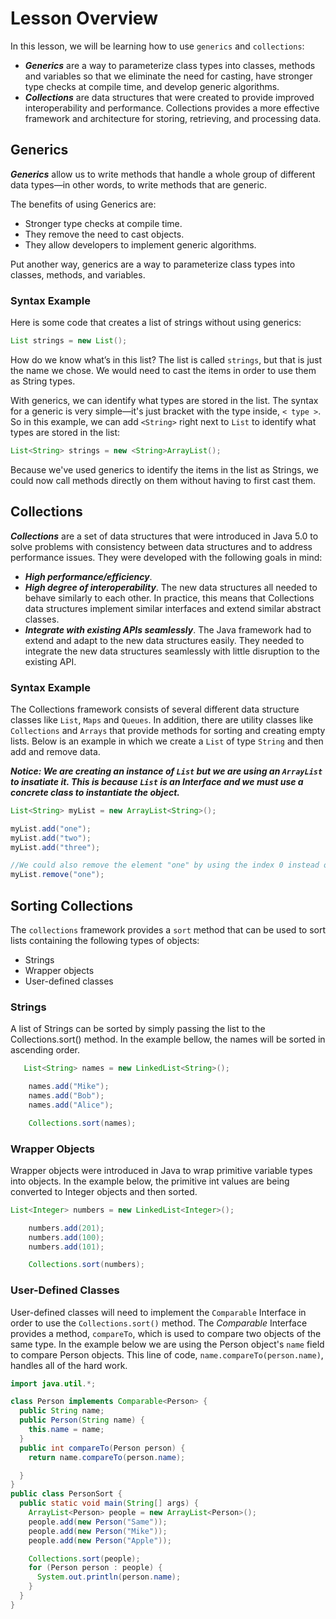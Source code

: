 # Lesson Overview

In this lesson, we will be learning how to use `generics` and `collections`:

* ***Generics*** are a way to parameterize class types into classes, methods and variables so that we eliminate the need for casting, have stronger type checks at compile time, and develop generic algorithms.
* ***Collections*** are data structures that were created to provide improved interoperability and performance. Collections provides a more effective framework and architecture for storing, retrieving, and processing data.

## Generics

***Generics*** allow us to write methods that handle a whole group of different data types—in other words, to write methods that are generic.

The benefits of using Generics are:

* Stronger type checks at compile time.
*  They remove the need to cast objects.
*  They allow developers to implement generic algorithms.

Put another way, generics are a way to parameterize class types into classes, methods, and variables.

### Syntax Example

Here is some code that creates a list of strings without using generics:

```java
List strings = new List();
```

How do we know what’s in this list? The list is called `strings`, but that is just the name we chose. We would need to cast the items in order to use them as String types.

With generics, we can identify what types are stored in the list. The syntax for a generic is very simple—it's just bracket with the type inside, `< type >`. So in this example, we can add `<String>` right next to `List` to identify what types are stored in the list:

```java
List<String> strings = new <String>ArrayList();
```

Because we've used generics to identify the items in the list as Strings, we could now call methods directly on them without having to first cast them.

## Collections

***Collections*** are a set of data structures that were introduced in Java 5.0 to solve problems with consistency between data structures and to address performance issues. They were developed with the following goals in mind:

* ***High performance/efficiency***.
* ***High degree of interoperability***. The new data structures all needed to behave similarly to each other. In practice, this means that Collections data structures implement similar interfaces and extend similar abstract classes.
* ***Integrate with existing APIs seamlessly***. The Java framework had to extend and adapt to the new data structures easily. They needed to integrate the new data structures seamlessly with little disruption to the existing API.

### Syntax Example

The Collections framework consists of several different data structure classes like `List`, `Maps` and `Queues`.
In addition, there are utility classes like `Collections` and `Arrays` that provide methods for sorting and creating empty lists.
Below is an example in which we create a `List` of type `String` and then add and remove data.

***Notice: We are creating an instance of `List` but we are using an `ArrayList` to insatiate it. This is because `List` is an Interface and we must use a concrete class to instantiate the object.***

```java
List<String> myList = new ArrayList<String>();

myList.add("one");
myList.add("two");
myList.add("three");

//We could also remove the element "one" by using the index 0 instead of the value "one".
myList.remove("one");

```

## Sorting Collections

The `collections` framework provides a `sort` method that can be used to sort lists containing the following types of objects:

* Strings
* Wrapper objects
* User-defined classes

### Strings

A list of Strings can be sorted by simply passing the list to the Collections.sort() method. In the example bellow, the names will be sorted in ascending order.

```java
   List<String> names = new LinkedList<String>();

    names.add("Mike");
    names.add("Bob");
    names.add("Alice");

    Collections.sort(names);
```

### Wrapper Objects

Wrapper objects were introduced in Java to wrap primitive variable types into objects. In the example below, the primitive int values are being converted to Integer objects and then sorted.

```java
List<Integer> numbers = new LinkedList<Integer>();

    numbers.add(201);
    numbers.add(100);
    numbers.add(101);

    Collections.sort(numbers);
```

### User-Defined Classes

User-defined classes will need to implement the `Comparable` Interface in order to use the `Collections.sort()` method.
The *Comparable* Interface provides a method, `compareTo`, which is used to compare two objects of the same type.
In the example below we are using the Person object's `name` field to compare Person objects.
This line of code, `name.compareTo(person.name)`, handles all of the hard work.

```java
import java.util.*;  

class Person implements Comparable<Person> {  
  public String name;  
  public Person(String name) {  
    this.name = name;  
  }  
  public int compareTo(Person person) {  
    return name.compareTo(person.name);  

  }   
}  
public class PersonSort {
  public static void main(String[] args) {
    ArrayList<Person> people = new ArrayList<Person>();
    people.add(new Person("Same"));
    people.add(new Person("Mike"));
    people.add(new Person("Apple"));

    Collections.sort(people);
    for (Person person : people) {
      System.out.println(person.name);
    }
  }
}
```